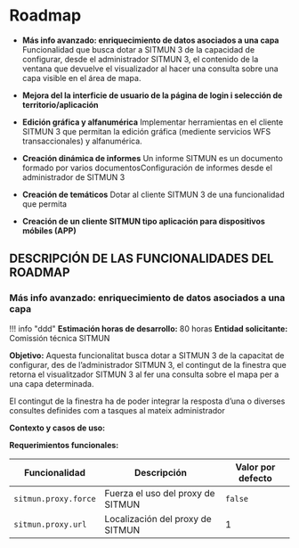 # Roadmap

- **Más info avanzado: enriquecimiento de datos asociados a una capa**
Funcionalidad que busca dotar a SITMUN 3 de la capacidad de configurar, desde el administrador SITMUN 3, el contenido de la ventana que devuelve el visualizador al hacer una consulta sobre una capa visible en el área de mapa.

- **Mejora del la interficie de usuario de la página de login i selección de territorio/aplicación**  

- **Edición gráfica y alfanumérica**
Implementar herramientas en el cliente SITMUN 3 que permitan la edición gráfica (mediente servicios WFS transaccionales) y alfanumérica.

- **Creación dinámica de informes**
Un informe SITMUN es un documento formado por varios documentosConfiguración de informes desde el administrador de SITMUN 3 

- **Creación de temáticos**
Dotar al cliente SITMUN 3 de una funcionalidad que permita

- **Creación de un cliente SITMUN tipo aplicación para dispositivos móbiles (APP)**




## DESCRIPCIÓN DE LAS FUNCIONALIDADES DEL ROADMAP

### **Más info avanzado: enriquecimiento de datos asociados a una capa**
!!! info "ddd"
**Estimación horas de desarrollo:**  80 horas              **Entidad solicitante:** Comissión técnica SITMUN

**Objetivo:**
Aquesta funcionalitat busca dotar a SITMUN 3 de la capacitat de configurar, des de l’administrador SITMUN 3, el contingut de la finestra que retorna el visualitzador SITMUN 3 al fer una consulta sobre el mapa per a una capa determinada. 

El contingut de la finestra ha de poder integrar la resposta d’una o diverses consultes definides com a tasques al mateix administrador

**Contexto y casos de uso:**



**Requerimientos funcionales:**

| Funcionalidad            | Descripción                            | Valor por defecto           |
|--------------------------|----------------------------------------|-----------------------------|
| `sitmun.proxy.force`     | Fuerza el uso del proxy de SITMUN      | `false`                     |
| `sitmun.proxy.url`       | Localización del proxy de SITMUN       |                             1|


